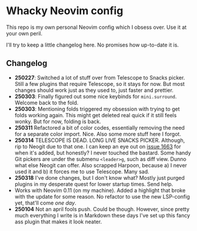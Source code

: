 # Whacky Neovim config

This repo is my own personal Neovim config which I obsess over. Use it at your
own peril.

I'll try to keep a little changelog here. No promises how up-to-date it is.

## Changelog

- **250227**: Switched a lot of stuff over from Telescope to Snacks picker.
  Still a few plugins that require Telescope, so it stays for now. But most
  changes should work just as they used to, just faster and prettier.
- **250303**: Finally figured out some nice keybinds for `mini.surround`.
  Welcome back to the fold.
- **250303**: Mentioning folds triggered my obsession with trying to get folds
  working again. This might get deleted real quick if it still feels wonky. But
  for now, folding is back.
- **250311** Refactored a bit of color codes, essentially removing the need for
  a separate color import. Nice. Also some more stuff here I forgot.
- **250314** TELESCOPE IS DEAD. LONG LIVE SNACKS PICKER. Although, rip to Neogit
  due to that one. I can keep an eye out on
  [issue 1663](https://github.com/NeogitOrg/neogit/issues/1663) for when it's
  added, but honestly? I never touched the bastard. Some handy Git pickers are
  under the submenu `<leader>g`, such as diff view. Dunno what else Neogit can
  offer. Also scrapped Harpoon, because a) I never used it and b) it forces me
  to use Telescope. Many sad.
- **250318** I've done changes, but I don't know what? Mostly just purged
  plugins in my desperate quest for lower startup times. Send help.
- Works with Neovim 0.11 (on my machine). Added a highlight that broke with the
  update for some reason. No refactor to use the new LSP-config yet, that'll
  come _one day_.
- **250104** Not an april fools push. Could be though. However, since pretty
  much everything I write is in Markdown these days I've set up this fancy ass
  plugin that makes it look neater.
